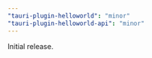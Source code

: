 ```yaml
---
"tauri-plugin-helloworld": "minor"
"tauri-plugin-helloworld-api": "minor"
---
```


Initial release.
